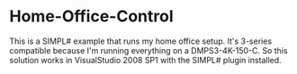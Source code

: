 # Home-Office-Control

This is a SIMPL# example that runs my home office setup.  It's 3-series compatible because I'm running everything on a DMPS3-4K-150-C.  So this solution works in VisualStudio 2008 SP1 with the SIMPL# plugin installed.


